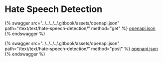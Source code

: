 # Hate Speech Detection

{% swagger src="../../../../.gitbook/assets/openapi.json" path="/text/text/hate-speech-detection/" method="get" %}
[openapi.json](../../../../.gitbook/assets/openapi.json)
{% endswagger %}

{% swagger src="../../../../.gitbook/assets/openapi.json" path="/text/text/hate-speech-detection/" method="post" %}
[openapi.json](../../../../.gitbook/assets/openapi.json)
{% endswagger %}
